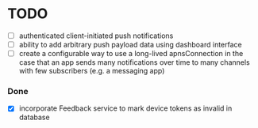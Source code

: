 # TODO

- [ ] authenticated client-initiated push notifications
- [ ] ability to add arbitrary push payload data using dashboard interface
- [ ] create a configurable way to use a long-lived apnsConnection in the case that an app sends many notifications over time to many channels with few subscribers (e.g. a messaging app)

### Done

- [x] incorporate Feedback service to mark device tokens as invalid in database
